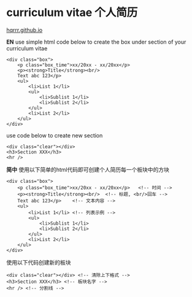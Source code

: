 # curriculum vitae 个人简历

[hqrrr.github.io](https://hqrrr.github.io/)

**EN**
use simple html code below to create the box under section of your curriculum vitae
```
<div class="box">
	<p class="box_time">xx/20xx - xx/20xx</p>
	<p><strong>Title</strong><br/>
	Text abc 123</p>
	<ul>
		<li>List 1</li>
		<ul>
			<li>Sublist 1</li>
			<li>Sublist 2</li>
		</ul>
		<li>List 2</li>
	</ul>
</div>
```

use code below to create new section
```
<div class="clear"></div>
<h3>Section XXX</h3>
<hr />
```
**简中**
使用以下简单的html代码即可创建个人简历每一个板块中的方块
```
<div class="box">
	<p class="box_time">xx/20xx - xx/20xx</p>	<!-- 时间 -->
	<p><strong>Title</strong><br/>	<!-- 标题, <br/>回车 -->
	Text abc 123</p>	<!-- 文本内容 -->
	<ul>
		<li>List 1</li>	<!-- 列表示例 -->
		<ul>
			<li>Sublist 1</li>
			<li>Sublist 2</li>
		</ul>
		<li>List 2</li>
	</ul>
</div>
```

使用以下代码创建新的板块
```
<div class="clear"></div> <!-- 清除上下格式 -->
<h3>Section XXX</h3> <!-- 板块名字 -->
<hr /> <!-- 分割线 -->
```
